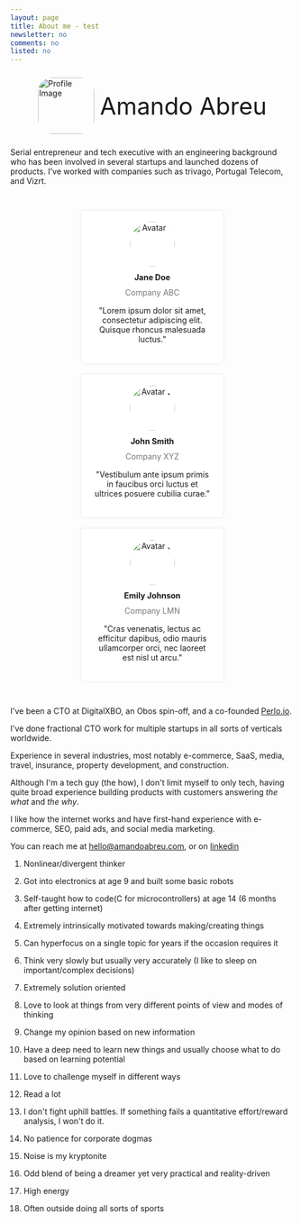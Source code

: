 ```yaml
---
layout: page
title: About me - test 
newsletter: no
comments: no
listed: no
---
```

<style type="text/css">
.profile-container {
    display: flex;
    align-items: center;
    padding: 10px;
    justify-content: center;
}

.profile-image {
    width: 70px;
    height: 70px;
    border-radius: 25px;
    margin-right: 10px;
}

.profile-name {
    font-size: 2em;
}

.testimonial-container {
            display: flex;
            flex-wrap: wrap;
            justify-content: center;
            padding: 20px;
        }

        .testimonial {
            background: #ffffff;
            padding: 20px;
            border-radius: 5px;
            box-shadow: 0px 0px 5px rgba(0, 0, 0, 0.1);
            margin: 10px;
            flex-basis: calc(33.333% - 20px);
            text-align: center;
        }

        .avatar {
            width: 80px;
            border-radius: 50%;
        }

        .name {
            font-weight: bold;
            margin: 10px 0;
        }

        .company {
            color: #777;
            margin-bottom: 15px;
        }

        /* Responsive design for screens larger than 768px */
        @media (min-width: 768px) {
            .profile-image {
                width: 100px;
                height: 100px;
            }
        
            .profile-name {
                font-size: 3em;
            }

            .testimonial {
                flex-basis: calc(50% - 20px);
            }
        }

        @media screen and (max-width: 480px) {
            .testimonial {
                flex-basis: 100%;
            }
        }
</style>
<div class="profile-container">
    <img class="profile-image" width="70" height="70" src="https://amandoabreu.com/assets/images/amando.png" alt="Profile Image">
    <div class="profile-name">Amando Abreu</div>
</div>

Serial entrepreneur and tech executive with an engineering background who has been involved in several startups and launched dozens of products. I've worked with companies such as trivago, Portugal Telecom, and Vizrt. 

<div class="testimonial-container">
    <div class="testimonial">
        <img class="avatar" src="https://amandoabreu.com/assets/images/amando.png" alt="Avatar 1">
        <div class="name">Jane Doe</div>
        <div class="company">Company ABC</div>
        <p>"Lorem ipsum dolor sit amet, consectetur adipiscing elit. Quisque rhoncus malesuada luctus."</p>
    </div>
    <div class="testimonial">
        <img class="avatar" src="https://amandoabreu.com/assets/images/amando.png" alt="Avatar 2">
        <div class="name">John Smith</div>
        <div class="company">Company XYZ</div>
        <p>"Vestibulum ante ipsum primis in faucibus orci luctus et ultrices posuere cubilia curae."</p>
    </div>
    <div class="testimonial">
        <img class="avatar" src="https://amandoabreu.com/assets/images/amando.png" alt="Avatar 3">
        <div class="name">Emily Johnson</div>
        <div class="company">Company LMN</div>
        <p>"Cras venenatis, lectus ac efficitur dapibus, odio mauris ullamcorper orci, nec laoreet est nisl ut arcu."</p>
    </div>
</div>

I've been a CTO at DigitalXBO, an Obos spin-off, and a co-founded <a href="https://perlo.io" target="_blank">Perlo.io</a>.

I've done fractional CTO work for multiple startups in all sorts of verticals worldwide.

Experience in several industries, most notably e-commerce, SaaS, media, travel, insurance, property development, and construction.

Although I'm a tech guy (the how), I don't limit myself to only tech, having quite broad experience building products with customers answering *the what* and *the why*. 

I like how the internet works and have first-hand experience with e-commerce, SEO, paid ads, and social media marketing. 

You can reach me at hello@amandoabreu.com, or on <a href="https://www.linkedin.com/in/amandoabreu/" target="_blank">linkedin</a>

1) Nonlinear/divergent thinker

2) Got into electronics at age 9 and built some basic robots

3) Self-taught how to code(C for microcontrollers) at age 14 (6 months after getting internet)

4) Extremely intrinsically motivated towards making/creating things

5) Can hyperfocus on a single topic for years if the occasion requires it

6) Think very slowly but usually very accurately (I like to sleep on important/complex decisions)

7) Extremely solution oriented

8) Love to look at things from very different points of view and modes of thinking

9) Change my opinion based on new information

10) Have a deep need to learn new things and usually choose what to do based on learning potential

11) Love to challenge myself in different ways

12) Read a lot

13) I don't fight uphill battles. If something fails a quantitative effort/reward analysis, I won't do it.

14) No patience for corporate dogmas 

15) Noise is my kryptonite

16) Odd blend of being a dreamer yet very practical and reality-driven

17) High energy

18) Often outside doing all sorts of sports
